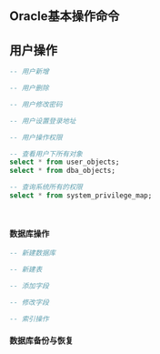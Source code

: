 ## Oracle基本操作命令



## 用户操作



```sql
-- 用户新增

-- 用户删除

-- 用户修改密码

-- 用户设置登录地址

-- 用户操作权限

-- 查看用户下所有对象
select * from user_objects;
select * from dba_objects;

-- 查询系统所有的权限
select * from system_privilege_map;




```





#### 数据库操作

```sql
-- 新建数据库

-- 新建表

-- 添加字段

-- 修改字段

-- 索引操作


```



#### 数据库备份与恢复





















